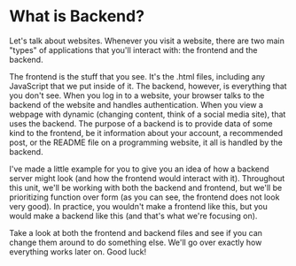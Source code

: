 # What is Backend?

Let's talk about websites. Whenever you visit a website, there are two main "types" of applications that you'll interact with: the frontend and the backend.

The frontend is the stuff that you see. It's the .html files, including any JavaScript that we put inside of it. The backend, however, is everything that you don't see. When you log in to a website, your browser talks to the backend of the website and handles authentication. When you view a webpage with dynamic (changing content, think of a social media site), that uses the backend. The purpose of a backend is to provide data of some kind to the frontend, be it information about your account, a recommended post, or the README file on a programming website, it all is handled by the backend.

I've made a little example for you to give you an idea of how a backend server might look (and how the frontend would interact with it). Throughout this unit, we'll be working with both the backend and frontend, but we'll be prioritizing function over form (as you can see, the frontend does not look very good). In practice, you wouldn't make a frontend like this, but you would make a backend like this (and that's what we're focusing on).

Take a look at both the frontend and backend files and see if you can change them around to do something else. We'll go over exactly how everything works later on. Good luck!
